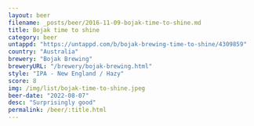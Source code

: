 ```yaml
---
layout: beer
filename: _posts/beer/2016-11-09-bojak-time-to-shine.md
title: Bojak time to shine
category: beer
untappd: "https://untappd.com/b/bojak-brewing-time-to-shine/4309859"
country: "Australia"
brewery: "Bojak Brewing"
breweryURL: "/brewery/bojak-brewing.html"
style: "IPA - New England / Hazy"
score: 8
img: /img/list/bojak-time-to-shine.jpeg
beer-date: "2022-08-07"
desc: "Surprisingly good"
permalink: /beer/:title.html
---
```

